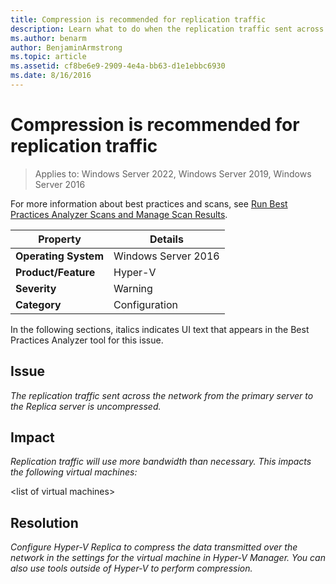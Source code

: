 ```yaml
---
title: Compression is recommended for replication traffic
description: Learn what to do when the replication traffic sent across the network from the primary server to the Replica server is uncompressed.
ms.author: benarm
author: BenjaminArmstrong
ms.topic: article
ms.assetid: cf8be6e9-2909-4e4a-bb63-d1e1ebbc6930
ms.date: 8/16/2016
---
```

# Compression is recommended for replication traffic

>Applies to: Windows Server 2022, Windows Server 2019, Windows Server 2016

For more information about best practices and scans, see [Run Best Practices Analyzer Scans and Manage Scan Results](/previous-versions/windows/it-pro/windows-server-2012-R2-and-2012/hh831400(v=ws.11)).

|Property|Details|
|-|-|
|**Operating System**|Windows Server 2016|
|**Product/Feature**|Hyper-V|
|**Severity**|Warning|
|**Category**|Configuration|

In the following sections, italics indicates UI text that appears in the Best Practices Analyzer tool for this issue.

## Issue
*The replication traffic sent across the network from the primary server to the Replica server is uncompressed.*

## Impact
*Replication traffic will use more bandwidth than necessary. This impacts the following virtual machines:*

\<list of virtual machines>

## Resolution
*Configure Hyper-V Replica to compress the data transmitted over the network in the settings for the virtual machine in Hyper-V Manager. You can also use tools outside of Hyper-V to perform compression.*
